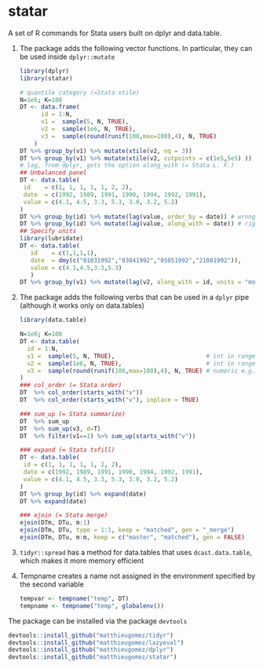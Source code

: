 statar
======

A set of R commands for Stata users built on dplyr and data.table. 

1. The package adds the following vector functions. In particular, they can be used inside `dplyr::mutate`

	````R
	library(dplyr)
	library(statar)
	
	# quantile category (=Stata xtile)
	N=1e6; K=100
    DT <- data.frame(
		  id = 1:N,
		  v1 =  sample(5, N, TRUE),
		  v2 =  sample(1e6, N, TRUE),                       
		  v3 =  sample(round(runif(100,max=100),4), N, TRUE)
		)
	DT %>% group_by(v1) %>% mutate(xtile(v2, nq = 3))
	DT %>% group_by(v1) %>% mutate(xtile(v2, cutpoints = c(1e5,5e5) ))
	# lag, from dplyr, gets the option along_with (= Stata L. F.)
	## Unbalanced panel
	DT <- data.table(
	 id    = c(1, 1, 1, 1, 1, 2, 2),
	 date  = c(1992, 1989, 1991, 1990, 1994, 1992, 1991),
	 value = c(4.1, 4.5, 3.3, 5.3, 3.0, 3.2, 5.2)
	)
	DT %>% group_by(id) %>% mutate(lag(value, order_by = date)) # wrong
	DT %>% group_by(id) %>% mutate(lag(value, along_with = date)) # right
	## Specify units
	library(lubridate)
	DT <- data.table(
	   id    = c(1,1,1,1),
       date  = dmy(c("01031992","03041992","05051992","21081992")),
       value = c(4.1,4.5,3.3,5.3)
       )
	DT %>% group_by(v1) %>% mutate(lag(v2, along_with = id, units = "month")) 
	````


2. The package adds the following verbs that can be used in a `dplyr` pipe (although it works only on data.tables)

	````R
	library(data.table)
	
	N=1e6; K=100
    DT <- data.table(
	  id = 1:N,
	  v1 =  sample(5, N, TRUE),                          # int in range [1,5]
	  v2 =  sample(1e6, N, TRUE),                        # int in range [1,1e6]
	  v3 =  sample(round(runif(100,max=100),4), N, TRUE) # numeric e.g. 23.5749
	)
	### col_order (= Stata order)
	DT  %>% col_order(starts_with("v"))
	DT  %>% col_order(starts_with("v"), inplace = TRUE)
	
	### sum_up (= Stata summarize)
	DT  %>% sum_up
	DT  %>% sum_up(v3, d=T)
	DT  %>% filter(v1==1) %>% sum_up(starts_with("v"))
	
	### expand (= Stata tsfill)
	DT <- data.table(
	 id = c(1, 1, 1, 1, 1, 2, 2),
	 date = c(1992, 1989, 1991, 1990, 1994, 1992, 1991),
	 value = c(4.1, 4.5, 3.3, 5.3, 3.0, 3.2, 5.2)
	)
	DT %>% group_by(id) %>% expand(date)
	DT %>% expand(date)

	### ejoin (= Stata merge)
	ejoin(DTm, DTu, m:1)
	ejoin(DTm, DTu, type = 1:1, keep = "matched", gen = "_merge")
	ejoin(DTm, DTu, m:m, keep = c("master", "matched"), gen = FALSE)
	````

3. `tidyr::spread` has a method for data.tables that uses  `dcast.data.table`, which makes it more memory efficient

4. Tempname creates a name not assigned in the environment specified by the second variable

	````R
	tempvar <- tempname("temp", DT)
	tempname <- tempname("temp", globalenv())
	````

The package can be installed via the package `devtools`

````R
devtools::install_github("matthieugomez/tidyr")
devtools::install_github("matthieugomez/lazyeval")
devtools::install_github("matthieugomez/dplyr")
devtools::install_github("matthieugomez/statar")
````
